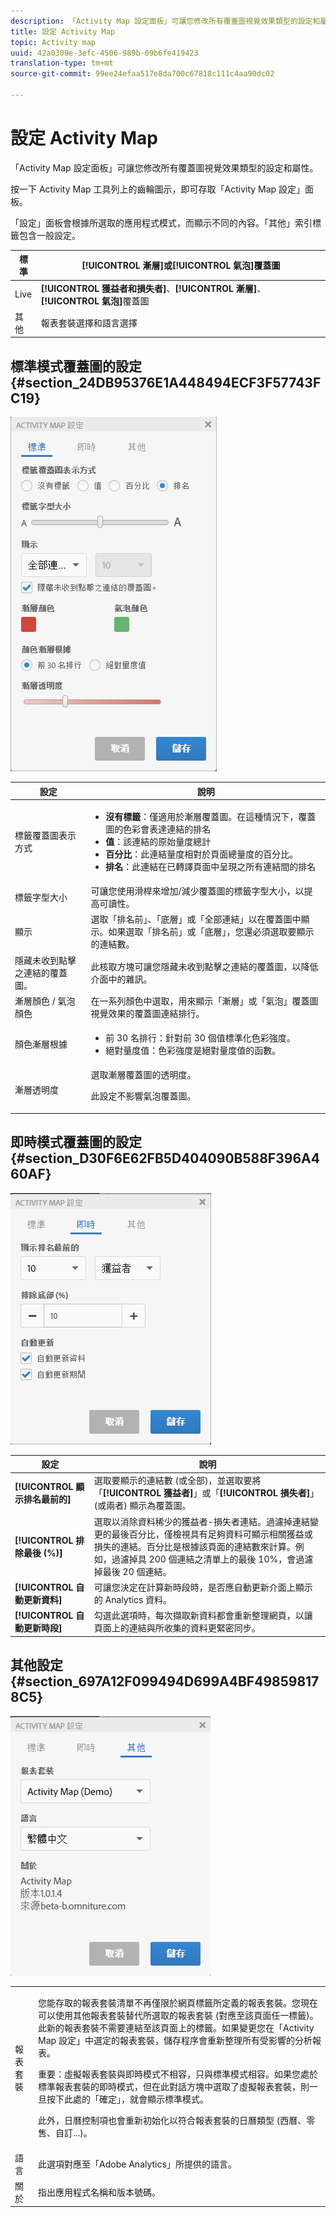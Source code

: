 ```yaml
---
description: 「Activity Map 設定面板」可讓您修改所有覆蓋圖視覺效果類型的設定和屬性。
title: 設定 Activity Map
topic: Activity map
uuid: 42a0309e-3efc-4506-989b-09b6fe419423
translation-type: tm+mt
source-git-commit: 99ee24efaa517e8da700c67818c111c4aa90dc02

---
```



# 設定 Activity Map

「Activity Map 設定面板」可讓您修改所有覆蓋圖視覺效果類型的設定和屬性。

按一下 Activity Map 工具列上的齒輪圖示，即可存取「Activity Map 設定」面板。

「設定」面板會根據所選取的應用程式模式，而顯示不同的內容。「其他」索引標籤包含一般設定。

| 標準 | **[!UICONTROL 漸層]**&#x200B;或&#x200B;**[!UICONTROL 氣泡]**&#x200B;覆蓋圖 |
|---|---|
| Live | **[!UICONTROL 獲益者和損失者]**、**[!UICONTROL 漸層]**、**[!UICONTROL 氣泡]**&#x200B;覆蓋圖 |
| 其他 | 報表套裝選擇和語言選擇 |

## 標準模式覆蓋圖的設定 {#section_24DB95376E1A448494ECF3F57743FC19}

![](assets/settings_standard.png)

<table id="table_0244107DE6D142F2A1DA4882E0ED9826"> 
 <thead> 
  <tr> 
   <th colname="col2" class="entry"> 設定 </th> 
   <th colname="col3" class="entry"> 說明 </th> 
  </tr> 
 </thead>
 <tbody> 
  <tr> 
   <td colname="col2"> <span class="uicontrol"> 標籤覆蓋圖表示方式</span> </td> 
   <td colname="col3"> 
    <ul id="ul_13AD02789F2D4904A35215A8FA230F3E"> 
     <li id="li_8DB71636D2074C69B0D94D3FB0CAFE28"> <b>沒有標籤</b>：僅適用於漸層覆蓋圖。在這種情況下，覆蓋圖的色彩會表達連結的排名 </li> 
     <li id="li_39C98D7EA9514C1D8731B9D21C0E73A6"> <b>值</b>：該連結的原始量度總計 </li> 
     <li id="li_A5F583E45BCD4F2399398F9DCC7FE382"> <b>百分比</b>：此連結量度相對於頁面總量度的百分比。 </li> 
     <li id="li_E4BF7D3B863E4B6C8E737CF29ADA9D67"> <b>排名</b>：此連結在已轉譯頁面中呈現之所有連結間的排名 </li> 
    </ul> </td> 
  </tr> 
  <tr> 
   <td colname="col2"> <span class="uicontrol"> 標籤字型大小</span> </td> 
   <td colname="col3"> 可讓您使用滑桿來增加/減少覆蓋圖的標籤字型大小，以提高可讀性。 </td> 
  </tr> 
  <tr> 
   <td colname="col2"> <span class="uicontrol"> 顯示</span> </td> 
   <td colname="col3">選取「<span class="uicontrol">排名前</span>」、「<span class="uicontrol">底層</span>」或「<span class="uicontrol">全部連結</span>」以在覆蓋圖中顯示。如果選取「排名前」或「底層」，您還必須選取要顯示的連結數。 </td> 
  </tr> 
  <tr> 
   <td colname="col2"> <span class="uicontrol">隱藏未收到點擊之連結的覆蓋圖。</span> </td> 
   <td colname="col3"> 此核取方塊可讓您隱藏未收到點擊之連結的覆蓋圖，以降低介面中的雜訊。 </td> 
  </tr> 
  <tr> 
   <td colname="col2"> <span class="uicontrol"> 漸層顏色 / 氣泡顏色</span> </td> 
   <td colname="col3">在一系列顏色中選取，用來顯示「<span class="uicontrol">漸層</span>」或「<span class="uicontrol">氣泡</span>」覆蓋圖視覺效果的覆蓋圖連結排行。 </td> 
  </tr> 
  <tr> 
   <td colname="col2"> <span class="uicontrol"> 顏色漸層根據</span> </td> 
   <td colname="col3"> 
    <ul id="ul_1B5C2A44A9EB465D8B8E9AD91AF79D69"> 
     <li id="li_C983CB68B90B492BB0774254292B5961"> <span class="uicontrol">前 30 名排行</span>：針對前 30 個值標準化色彩強度。 </li> 
     <li id="li_1E83431C8C734AB0BC82B5A66AED1189"> <span class="uicontrol">絕對量度值</span>：色彩強度是絕對量度值的函數。 </li> 
    </ul> </td> 
  </tr> 
  <tr> 
   <td colname="col2"> <span class="uicontrol"> 漸層透明度</span> </td> 
   <td colname="col3">選取漸層覆蓋圖的透明度。 <p>此設定不影響氣泡覆蓋圖。 </p> </td> 
  </tr> 
 </tbody> 
</table>

## 即時模式覆蓋圖的設定 {#section_D30F6E62FB5D404090B588F396A460AF}

![](assets/settings_live.png)

| 設定 | 說明 |
|---|---|
| **[!UICONTROL 顯示排名最前的]** | 選取要顯示的連結數 (或全部)，並選取要將「**[!UICONTROL 獲益者]**」或「**[!UICONTROL 損失者]**」(或兩者) 顯示為覆蓋圖。 |
| **[!UICONTROL 排除最後 (%)]** | 選取以消除資料稀少的獲益者-損失者連結。過濾掉連結變更的最後百分比，僅檢視具有足夠資料可顯示相關獲益或損失的連結。百分比是根據該頁面的連結數來計算。例如，過濾掉具 200 個連結之清單上的最後 10%，會過濾掉最後 20 個連結。 |
| **[!UICONTROL 自動更新資料]** | 可讓您決定在計算新時段時，是否應自動更新介面上顯示的 Analytics 資料。 |
| **[!UICONTROL 自動更新時段]** | 勾選此選項時，每次擷取新資料都會重新整理網頁，以讓頁面上的連結與所收集的資料更緊密同步。 |

## 其他設定 {#section_697A12F099494D699A4BF498598178C5}

![](assets/settings_other.png)

<table id="table_0F560236F8844FA0928CBB9C50D5ABEF"> 
 <tbody> 
  <tr> 
   <td colname="col1"> 報表套裝 </td> 
   <td colname="col2"> <p>您能存取的報表套裝清單不再僅限於網頁標籤所定義的報表套裝。您現在可以使用其他報表套裝替代所選取的報表套裝 (對應至該頁面任一標籤)。此新的報表套裝不需要連結至該頁面上的標籤。如果變更您在「Activity Map 設定」中選定的報表套裝，<span class="uicontrol">儲存</span>程序會重新整理所有受影響的分析報表。 </p> <p> <p>重要：虛擬報表套裝與即時模式不相容，只與標準模式相容。如果您處於標準報表套裝的即時模式，但在此對話方塊中選取了虛擬報表套裝，則一旦按下此處的「<span class="uicontrol">確定</span>」，就會顯示標準模式。 </p> </p> <p>此外，日曆控制項也會重新初始化以符合報表套裝的日曆類型 (西曆、零售、自訂...)。 </p> </td> 
  </tr> 
  <tr> 
   <td colname="col1"> 語言 </td> 
   <td colname="col2"> 此選項對應至「Adobe Analytics」所提供的語言。 </td> 
  </tr> 
  <tr> 
   <td colname="col1"> 關於 </td> 
   <td colname="col2"> 指出應用程式名稱和版本號碼。 </td> 
  </tr> 
 </tbody> 
</table>

